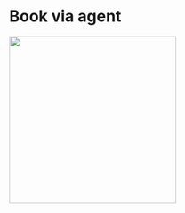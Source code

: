 # Book via agent

<img src="https://github.com/khaledkamr/Software-engineering-project/assets/94804298/cca90b94-2cca-4998-be15-7b84a278e955" width="300px">

